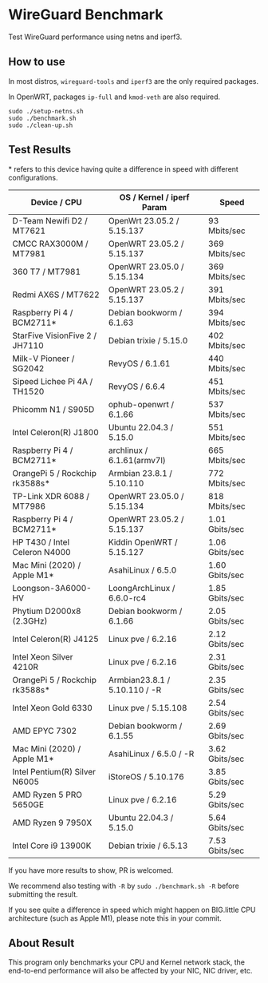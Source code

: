 # WireGuard Benchmark

Test WireGuard performance using netns and iperf3.

## How to use

In most distros, `wireguard-tools` and `iperf3` are the only required packages.

In OpenWRT, packages `ip-full` and `kmod-veth` are also required.

```shell
sudo ./setup-netns.sh
sudo ./benchmark.sh
sudo ./clean-up.sh
```

## Test Results

\* refers to this device having quite a difference in speed with different configurations.

| Device / CPU                     | OS / Kernel / iperf Param        | Speed          |
| -------------------------------- | -------------------------------- | -------------- |
| D-Team Newifi D2 / MT7621        | OpenWrt 23.05.2 / 5.15.137       | 93 Mbits/sec   |
| CMCC RAX3000M / MT7981           | OpenWRT 23.05.2 / 5.15.137       | 369 Mbits/sec  |
| 360 T7 / MT7981                  | OpenWRT 23.05.0 / 5.15.134       | 369 Mbits/sec  |
| Redmi AX6S / MT7622              | OpenWRT 23.05.2 / 5.15.137       | 391 Mbits/sec  |
| Raspberry Pi 4 / BCM2711*        | Debian bookworm / 6.1.63         | 394 Mbits/sec  |
| StarFive VisionFive 2 / JH7110   | Debian trixie / 5.15.0           | 402 Mbits/sec  |
| Milk-V Pioneer / SG2042          | RevyOS / 6.1.61                  | 440 Mbits/sec  |
| Sipeed Lichee Pi 4A / TH1520     | RevyOS / 6.6.4                   | 451 Mbits/sec  |
| Phicomm N1 / S905D               | ophub-openwrt / 6.1.66           | 537 Mbits/sec  |
| Intel Celeron(R) J1800           | Ubuntu 22.04.3 / 5.15.0          | 551 Mbits/sec  |
| Raspberry Pi 4 / BCM2711*        | archlinux / 6.1.61(armv7l)       | 665 Mbits/sec  |
| OrangePi 5 / Rockchip rk3588s*   | Armbian 23.8.1 / 5.10.110        | 772 Mbits/sec  |
| TP-Link XDR 6088 / MT7986        | OpenWRT 23.05.0 / 5.15.134       | 818 Mbits/sec  |
| Raspberry Pi 4 / BCM2711*        | OpenWRT 23.05.2 / 5.15.137       | 1.01 Gbits/sec |
| HP T430 / Intel Celeron N4000    | Kiddin OpenWRT / 5.15.127        | 1.06 Gbits/sec |
| Mac Mini (2020) / Apple M1*      | AsahiLinux / 6.5.0               | 1.60 Gbits/sec |
| Loongson-3A6000-HV               | LoongArchLinux / 6.6.0-rc4       | 1.85 Gbits/sec |
| Phytium D2000x8 (2.3GHz)         | Debian bookworm / 6.1.66         | 2.05 Gbits/sec |
| Intel Celeron(R) J4125           | Linux pve / 6.2.16               | 2.12 Gbits/sec |
| Intel Xeon Silver 4210R          | Linux pve / 6.2.16               | 2.31 Gbits/sec |
| OrangePi 5 / Rockchip rk3588s*   | Armbian23.8.1 / 5.10.110 / -R    | 2.35 Gbits/sec |
| Intel Xeon Gold 6330             | Linux pve / 5.15.108             | 2.54 Gbits/sec |
| AMD EPYC 7302                    | Debian bookworm / 6.1.55         | 2.69 Gbits/sec |
| Mac Mini (2020) / Apple M1*      | AsahiLinux / 6.5.0 / -R          | 3.62 Gbits/sec |
| Intel Pentium(R) Silver N6005    | iStoreOS / 5.10.176              | 3.85 Gbits/sec |
| AMD Ryzen 5 PRO 5650GE           | Linux pve / 6.2.16               | 5.29 Gbits/sec |
| AMD Ryzen 9 7950X                | Ubuntu 22.04.3 / 5.15.0          | 5.64 Gbits/sec |
| Intel Core i9 13900K             | Debian trixie / 6.5.13           | 7.53 Gbits/sec |

If you have more results to show, PR is welcomed.

We recommend also testing with `-R` by `sudo ./benchmark.sh -R` before submitting the result.

If you see quite a difference in speed which might happen on BIG.little CPU architecture (such as Apple M1), please note this in your commit.

## About Result

This program only benchmarks your CPU and Kernel network stack, the end-to-end performance will also be affected by your NIC, NIC driver, etc.
